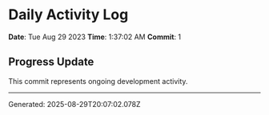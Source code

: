 # Daily Activity Log

**Date**: Tue Aug 29 2023
**Time**: 1:37:02 AM
**Commit**: 1

## Progress Update

This commit represents ongoing development activity.

---
Generated: 2025-08-29T20:07:02.078Z
